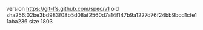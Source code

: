 version https://git-lfs.github.com/spec/v1
oid sha256:02be3bd983f08b5d08af2560d7a14f147b9a1227d76f24bb9bcd1cfe11aba236
size 1803
